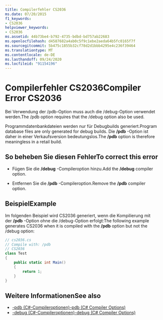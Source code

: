 ```yaml
---
title: Compilerfehler CS2036
ms.date: 07/20/2015
f1_keywords:
- CS2036
helpviewer_keywords:
- CS2036
ms.assetid: 44b73be4-b792-4735-bdbd-bd757ab22683
ms.openlocfilehash: d4587682a4ab0c5f9c1ebe2aeda64b5fc0165f7f
ms.sourcegitcommit: 5b475c1855b32cf78d2d1bbb4295e4c236f39464
ms.translationtype: MT
ms.contentlocale: de-DE
ms.lasthandoff: 09/24/2020
ms.locfileid: "91154196"
---
```

# <a name="compiler-error-cs2036"></a><span data-ttu-id="2c47c-102">Compilerfehler CS2036</span><span class="sxs-lookup"><span data-stu-id="2c47c-102">Compiler Error CS2036</span></span>

<span data-ttu-id="2c47c-103">Bei Verwendung der /pdb-Option muss auch die /debug-Option verwendet werden.</span><span class="sxs-lookup"><span data-stu-id="2c47c-103">The /pdb option requires that the /debug option also be used.</span></span>  
  
 <span data-ttu-id="2c47c-104">Programmdatenbankdateien werden nur für Debugbuilds generiert.</span><span class="sxs-lookup"><span data-stu-id="2c47c-104">Program database files are only generated for debug builds.</span></span> <span data-ttu-id="2c47c-105">Die **/pdb** -Option ist daher in einer Verkaufsversion bedeutungslos.</span><span class="sxs-lookup"><span data-stu-id="2c47c-105">The **/pdb** option is therefore meaningless in a retail build.</span></span>  
  
## <a name="to-correct-this-error"></a><span data-ttu-id="2c47c-106">So beheben Sie diesen Fehler</span><span class="sxs-lookup"><span data-stu-id="2c47c-106">To correct this error</span></span>  
  
- <span data-ttu-id="2c47c-107">Fügen Sie die **/debug** -Compileroption hinzu.</span><span class="sxs-lookup"><span data-stu-id="2c47c-107">Add the **/debug** compiler option.</span></span>  
  
- <span data-ttu-id="2c47c-108">Entfernen Sie die **/pdb** -Compileroption.</span><span class="sxs-lookup"><span data-stu-id="2c47c-108">Remove the **/pdb** compiler option.</span></span>  
  
## <a name="example"></a><span data-ttu-id="2c47c-109">Beispiel</span><span class="sxs-lookup"><span data-stu-id="2c47c-109">Example</span></span>  

 <span data-ttu-id="2c47c-110">Im folgenden Beispiel wird CS2036 generiert, wenn die Kompilierung mit der **/pdb** -Option ohne die /debug-Option erfolgt:</span><span class="sxs-lookup"><span data-stu-id="2c47c-110">The following example generates CS2036 when it is compiled with the **/pdb** option but not the /debug option:</span></span>  
  
```csharp  
// cs2036.cs  
// Compile with: /pdb  
// CS2036  
class Test  
{  
    public static int Main()  
    {  
        return 1;  
    }  
}  
```  
  
## <a name="see-also"></a><span data-ttu-id="2c47c-111">Weitere Informationen</span><span class="sxs-lookup"><span data-stu-id="2c47c-111">See also</span></span>

- [<span data-ttu-id="2c47c-112">-pdb (C#-Compileroptionen)</span><span class="sxs-lookup"><span data-stu-id="2c47c-112">-pdb (C# Compiler Options)</span></span>](../language-reference/compiler-options/pdb-compiler-option.md)
- [<span data-ttu-id="2c47c-113">-debug (C#-Compileroptionen)</span><span class="sxs-lookup"><span data-stu-id="2c47c-113">-debug (C# Compiler Options)</span></span>](../language-reference/compiler-options/debug-compiler-option.md)
